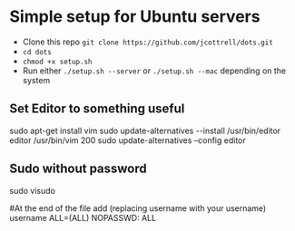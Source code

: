 # Simple setup for Ubuntu servers
* Clone this repo `git clone https://github.com/jcottrell/dots.git`
* `cd dots`
* `chmod +x setup.sh`
* Run either `./setup.sh --server` or `./setup.sh --mac` depending on the system

## Set Editor to something useful
sudo apt-get install vim
sudo update-alternatives --install /usr/bin/editor editor /usr/bin/vim 200
sudo update-alternatives –config editor

## Sudo without password
sudo visudo

#At the end of the file add (replacing username with your username)
username ALL=(ALL) NOPASSWD: ALL
